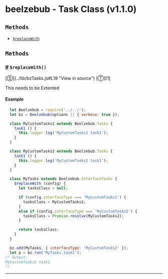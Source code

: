# beelzebub - Task Class (v1.1.0)

<!-- div class="toc-container" -->

<!-- div -->

## `Methods`
* <a href="#$replaceWith">`$replaceWith`</a>

<!-- /div -->

<!-- /div -->

<!-- div class="doc-container" -->

<!-- div -->

## `Methods`

<!-- div -->

<h3 id="$replaceWith"><a href="#$replaceWith">#</a>&nbsp;<code>$replaceWith()</code></h3>
[&#x24C8;](../lib/bzTasks.js#L19 "View in source") [&#x24C9;][1]

This needs to be Extented

#### Example
```js
  let Beelzebub = require('../../');
  let bz = Beelzebub(options || { verbose: true });

  class MyCustomTasks1 extends Beelzebub.Tasks {
    task1 () {
      this.logger.log('MyCustomTasks1 task1');
    }
  }

  class MyCustomTasks2 extends Beelzebub.Tasks {
    task1 () {
      this.logger.log('MyCustomTasks2 task1');
    }
  }

  class MyTasks extends Beelzebub.InterfaceTasks {
    $replaceWith (config) {
      let tasksClass = null;

      if (config.interfaceType === 'MyCustomTasks1') {
        tasksClass = MyCustomTasks1;
      }
      else if (config.interfaceType === 'MyCustomTasks2') {
        tasksClass = Promise.resolve(MyCustomTasks2);
      }

      return tasksClass;
    }
  }

  bz.add(MyTasks, { interfaceType: 'MyCustomTasks2' });
  let p = bz.run('MyTasks.task1');
/* Output:
MyCustomTasks2 task1
*/

```
---

<!-- /div -->

<!-- /div -->

<!-- /div -->

 [1]: #methods "Jump back to the TOC."
